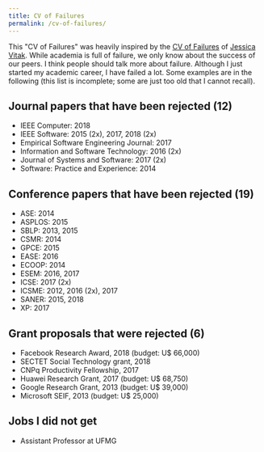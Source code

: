 ```yaml
---
title: CV of Failures
permalink: /cv-of-failures/
---
```


This "CV of Failures" was heavily inspired by the [CV of Failures](https://vitak.files.wordpress.com/2017/12/vitak-cv-of-failures-dec17.pdf) of [Jessica Vitak](https://jessicavitak.com/). While academia is full of failure, we only know about the success of our peers. I think people should talk more about failure. Although I just started my academic career, I have failed a lot. Some examples are in the following (this list is incomplete; some are just too old that I cannot recall).

## Journal papers that have been rejected (12)

- IEEE Computer: 2018
- IEEE Software: 2015 (2x), 2017, 2018 (2x)
- Empirical Software Engineering Journal: 2017
- Information and Software Technology: 2016 (2x)
- Journal of Systems and Software: 2017 (2x)
- Software: Practice and Experience: 2014

## Conference papers that have been rejected (19)

- ASE: 2014
- ASPLOS: 2015
- SBLP: 2013, 2015
- CSMR: 2014
- GPCE: 2015
- EASE: 2016
- ECOOP: 2014
- ESEM: 2016, 2017
- ICSE: 2017 (2x)
- ICSME: 2012, 2016 (2x), 2017
- SANER: 2015, 2018
- XP: 2017

## Grant proposals that were rejected (6)

- Facebook Research Award, 2018 (budget: U$ 66,000)
- SECTET Social Technology grant, 2018
- CNPq Productivity Fellowship, 2017
- Huawei Research Grant, 2017 (budget: U$ 68,750)
- Google Research Grant, 2013 (budget: U$ 39,000)
- Microsoft SEIF, 2013 (budget: U$ 25,000)

## Jobs I did not get

- Assistant Professor at UFMG
